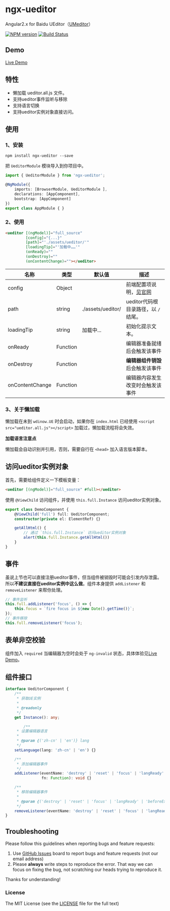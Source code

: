 # ngx-ueditor
Angular2.x for Baidu UEditor（[UMeditor](https://github.com/cipchk/ngx-umeditor)）

[![NPM version](https://img.shields.io/npm/v/ngx-ueditor.svg)](https://www.npmjs.com/package/ngx-ueditor)
[![Build Status](https://travis-ci.org/cipchk/ngx-ueditor.svg?branch=master)](https://travis-ci.org/cipchk/ngx-ueditor)


## Demo

[Live Demo](https://cipchk.github.io/ngx-ueditor/)

## 特性

+ 懒加载 ueditor.all.js 文件。
+ 支持ueditor事件监听与移除
+ 支持语言切换
+ 支持ueditor实例对象直接访问。

## 使用

### 1、安装

```
npm install ngx-ueditor --save
```

把 `UeditorModule` 模块导入到你项目中。

```typescript
import { UeditorModule } from 'ngx-ueditor';

@NgModule({
    imports: [BrowserModule, UeditorModule ],
    declarations: [AppComponent],
    bootstrap: [AppComponent]
})
export class AppModule { }
```

### 2、使用

```html
<ueditor [(ngModel)]="full_source" 
         [config]="{...}"
         [path]="'./assets/ueditor/'"
         [loadingTip]="'加载中……'"
         (onReady)=""
         (onDestroy)=""
         (onContentChange)=""></ueditor>
```

| 名称    | 类型           | 默认值  | 描述 |
| ------- | ------------- | ----- | ----- |
| config | Object |  | 前端配置项说明，[见官网](http://fex.baidu.com/ueditor/#start-config) |
| path | string | ./assets/ueditor/ | ueditor代码根目录路径，以 `/` 结尾。 |
| loadingTip | string | 加载中... | 初始化提示文本。 |
| onReady | Function |  | 编辑器准备就绪后会触发该事件 |
| onDestroy | Function |  | **编辑器组件销毁**后会触发该事件 |
| onContentChange | Function |  | 编辑器内容发生改变时会触发该事件 |

### 3、关于懒加载

懒加载在未到 `wdinow.UE` 时会启动，如果你在 `index.html` 已经使用 `<script src="ueditor.all.js"></script>` 加载过，懒加载流程将会失效。

**加载语言注意点**

懒加载会自动识别并引用，否则，需要自行在 `<head>` 加入语言版本脚本。

## 访问ueditor实例对象

首先，需要给组件定义一下模板变量：

```html
<ueditor [(ngModel)]="full_source" #full></ueditor>
```

使用 `@ViewChild` 访问组件，并使用 `this.full.Instance` 访问ueditor实例对象。

```typescript
export class DemoComponent {
    @ViewChild('full') full: UeditorComponent;
    constructor(private el: ElementRef) {}

    getAllHtml() {
        // 通过 `this.full.Instance` 访问ueditor实例对象
        alert(this.full.Instance.getAllHtml())
    }
}
```

## 事件

虽说上节也可以直接注册ueditor事件，但当组件被销毁时可能会引发内存泄露。所以**不建议直接在ueditor实例中这么做**。组件本身提供 `addListener` 和 `removeListener` 来帮你处理。

```typescript
// 事件监听
this.full.addListener('focus', () => {
    this.focus = `fire focus in ${new Date().getTime()}`;
});
// 事件移除
this.full.removeListener('focus');
```

## 表单非空校验

组件加入 `required` 当编辑器为空时会处于 `ng-invalid` 状态，具体体验见[Live Demo](https://cipchk.github.io/ngx-ueditor/)。

## 组件接口

```typescript
interface UeditorComponent {
    /**
     * 获取UE实例
     * 
     * @readonly
     */
    get Instance(): any;

        /**
     * 设置编辑器语言
     * 
     * @param {('zh-cn' | 'en')} lang 
     */
    setLanguage(lang: 'zh-cn' | 'en') {}

    /**
     * 添加编辑器事件
     */
    addListener(eventName: 'destroy' | 'reset' | 'focus' | 'langReady' | 'beforeExecCommand' | 'afterExecCommand' | 'firstBeforeExecCommand' | 'beforeGetContent' | 'afterGetContent' | 'getAllHtml' | 'beforeSetContent' | 'afterSetContent' | 'selectionchange' | 'beforeSelectionChange' | 'afterSelectionChange', 
                fn: Function): void {}

    /**
     * 移除编辑器事件
     * 
     * @param {('destroy' | 'reset' | 'focus' | 'langReady' | 'beforeExecCommand' | 'afterExecCommand' | 'firstBeforeExecCommand' | 'beforeGetContent' | 'afterGetContent' | 'getAllHtml' | 'beforeSetContent' | 'afterSetContent' | 'selectionchange' | 'beforeSelectionChange' | 'afterSelectionChange')} eventName 
     */
    removeListener(eventName: 'destroy' | 'reset' | 'focus' | 'langReady' | 'beforeExecCommand' | 'afterExecCommand' | 'firstBeforeExecCommand' | 'beforeGetContent' | 'afterGetContent' | 'getAllHtml' | 'beforeSetContent' | 'afterSetContent' | 'selectionchange' | 'beforeSelectionChange' | 'afterSelectionChange'): void {}
}
```

## Troubleshooting

Please follow this guidelines when reporting bugs and feature requests:

1. Use [GitHub Issues](https://github.com/cipchk/ngx-ueditor/issues) board to report bugs and feature requests (not our email address)
2. Please **always** write steps to reproduce the error. That way we can focus on fixing the bug, not scratching our heads trying to reproduce it.

Thanks for understanding!

### License

The MIT License (see the [LICENSE](https://github.com/cipchk/ngx-ueditor/blob/master/LICENSE) file for the full text)

